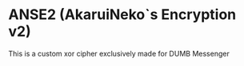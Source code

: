 # ANSE2 (AkaruiNeko`s Encryption v2)

This is a custom xor cipher exclusively made for DUMB Messenger 